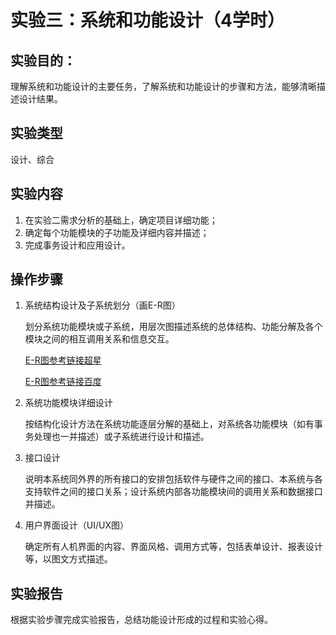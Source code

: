 # 实验三：系统和功能设计（4学时）

## 实验目的：

理解系统和功能设计的主要任务，了解系统和功能设计的步骤和方法，能够清晰描述设计结果。

## 实验类型

设计、综合

## 实验内容

1.	在实验二需求分析的基础上，确定项目详细功能；
2.	确定每个功能模块的子功能及详细内容并描述；
3.	完成事务设计和应用设计。

## 操作步骤

1. 系统结构设计及子系统划分（画E-R图）

   划分系统功能模块或子系统，用层次图描述系统的总体结构、功能分解及各个模块之间的相互调用关系和信息交互。

   [E-R图参考链接超星](https://mooc1-1.chaoxing.com/nodedetailcontroller/visitnodedetail?courseId=205946074&knowledgeId=187518786)

   [E-R图参考链接百度](https://baike.baidu.com/item/E-R%E5%9B%BE)

2. 系统功能模块详细设计

   按结构化设计方法在系统功能逐层分解的基础上，对系统各功能模块（如有事务处理也一并描述）或子系统进行设计和描述。

3. 接口设计

   说明本系统同外界的所有接口的安排包括软件与硬件之间的接口、本系统与各支持软件之间的接口关系；设计系统内部各功能模块间的调用关系和数据接口并描述。

4. 用户界面设计（UI/UX图）

   确定所有人机界面的内容、界面风格、调用方式等，包括表单设计、报表设计等，以图文方式描述。

## 实验报告

根据实验步骤完成实验报告，总结功能设计形成的过程和实验心得。